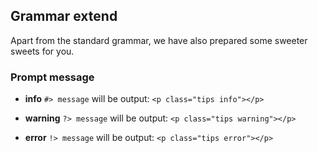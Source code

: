 ## Grammar extend
Apart from the standard grammar, we have also prepared some sweeter sweets for you.

### Prompt message

- **info**
    `#> message` will be output:
    `<p class="tips info"></p>`

- **warning**
    `?> message` will be output:
    `<p class="tips warning"></p>`

- **error**
    `!> message` will be output:
    `<p class="tips error"></p>`

